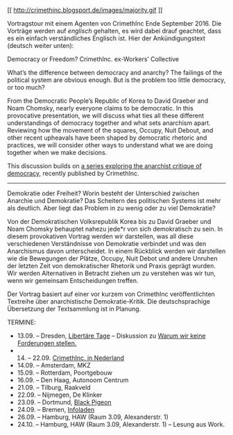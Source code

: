 [[ http://crimethinc.blogsport.de/images/majority.gif ]]

Vortragstour mit einem Agenten von CrimethInc Ende September 2016.
Die Vorträge werden auf _englisch_ gehalten, es wird dabei drauf geachtet, dass es ein einfach verständliches Englisch ist.
Hier der Ankündigungstext (deutsch weiter unten):

Democracy or Freedom?
CrimethInc. ex-Workers’ Collective

What’s the difference between democracy and anarchy? The failings of the political system are obvious enough. But is the problem too little democracy, or too much?

From the Democratic People’s Republic of Korea to David Graeber and Noam Chomsky, nearly everyone claims to be democratic. In this provocative presentation, we will discuss what ties all these different understandings of democracy together and what sets anarchism apart. Reviewing how the movement of the squares, Occupy, Nuit Debout, and other recent upheavals have been shaped by democratic rhetoric and practices, we will consider other ways to understand what we are doing together when we make decisions.

This discussion builds on [a series exploring the anarchist critique of democracy](/2016/03/16/series-the-anarchist-critique-of-democracy), recently published by CrimethInc.

***

Demokratie oder Freiheit?
Worin besteht der Unterschied zwischen Anarchie und Demokratie? Das Scheitern des politischen Systems ist mehr als deutlich. Aber liegt das Problem in zu wenig oder zu viel Demokratie?

Von der Demokratischen Volksrepublik Korea bis zu David Graeber und Noam Chomsky behauptet nahezu jede*r von sich demokratisch zu sein. In diesem provokativen Vortrag werden wir darstellen, was all diese verschiedenen Verständnisse von Demokratie verbindet und was den Anarchismus davon unterscheidet. In einem Rückblick werden wir darstellen wie die Bewegungen der Plätze, Occupy, Nuit Debot und andere Unruhen der letzten Zeit von demokratischer Rhetorik und Praxis geprägt wurden. Wir werden Alternativen in Betracht ziehen um zu verstehen was wir tun, wenn wir gemeinsam Entscheidungen treffen.

Der Vortrag basiert auf einer vor kurzem von CrimethInc veröffentlichten Textreihe über anarchistische Demokratie-Kritik. Die deutschsprachige Übersetzung der Textsammlung ist in Planung.

TERMINE:

- 13.09. – Dresden, [Libertäre Tage](https://libertaeretage.noblogs.org/programm) – Diskussion zu [Warum wir keine Forderungen stellen.](http://crimethinc.blogsport.de/2016/02/16/warum-wir-keine-forderungen-stellen)
- 14. – 22.09. [CrimethInc. in Nederland](https://www.facebook.com/events/1133003873441452)
- 14.09. – Amsterdam, MKZ
- 15.09. – Rotterdam, Poortgebouw
- 16.09. – Den Haag, Autonoom Centrum
- 21.09. – Tilburg, Raakveld
- 22.09. – Nijmegen, De Klinker
- 23.09. – Dortmund, [Black Pigeon](http://blackpigeon.blogsport.eu/2016/08/25/democracy-or-freedom-crimethinc-ex-workers-collective)
- 24.09. – Bremen, [Infoladen](http://planlosbremen.de/termine/termin/7882)
- 26.09. – Hamburg, HAW (Raum 3.09, Alexanderstr. 1)
- 24.10. – Hamburg, HAW (Raum 3.09, Alexanderstr. 1) – Lesung aus Work.
